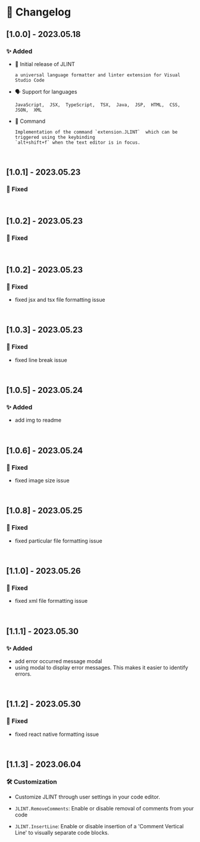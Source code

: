 # 📝 Changelog

## [1.0.0] - 2023.05.18

### ✨ Added

- 🚀 Initial release of JLINT

      a universal language formatter and linter extension for Visual Studio Code


- 🗣️ Support for languages

      JavaScript,  JSX,  TypeScript,  TSX,  Java,  JSP,  HTML,  CSS,  JSON,  XML


- 🎨 Command

      Implementation of the command `extension.JLINT`  which can be triggered using the keybinding
      `alt+shift+f` when the text editor is in focus.

<br/>

## [1.0.1] - 2023.05.23

### 🐛 Fixed

<br/>

## [1.0.2] - 2023.05.23

### 🐛 Fixed

<br/>

## [1.0.2] - 2023.05.23

### 🐛 Fixed
  - fixed jsx and tsx file formatting issue

<br/>

## [1.0.3] - 2023.05.23

### 🐛 Fixed
  - fixed line break issue

<br/>

## [1.0.5] - 2023.05.24

### ✨ Added
  - add img to readme

<br/>

## [1.0.6] - 2023.05.24

### 🐛 Fixed
  - fixed image size issue

<br/>

## [1.0.8] - 2023.05.25

### 🐛 Fixed
  - fixed particular file formatting issue

<br/>

## [1.1.0] - 2023.05.26

### 🐛 Fixed
  - fixed xml file formatting issue

<br/>

## [1.1.1] - 2023.05.30

### ✨ Added
  - add error occurred message modal
  - using modal to display error messages. This makes it easier to
    identify errors.

<br/>

## [1.1.2] - 2023.05.30

### 🐛 Fixed
  - fixed react native formatting issue

<br/>

## [1.1.3] - 2023.06.04

### 🛠️ Customization
  - Customize JLINT through user settings in your code editor.

  - `JLINT.RemoveComments`: Enable or disable removal of comments from your code
  - `JLINT.InsertLine`: Enable or disable insertion of a 'Comment Vertical Line' to
    visually separate code blocks.